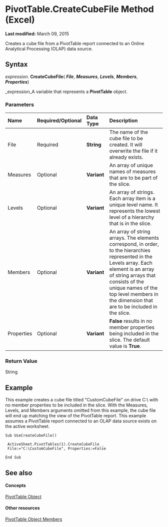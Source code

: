 
# PivotTable.CreateCubeFile Method (Excel)

 **Last modified:** March 09, 2015

Creates a cube file from a PivotTable report connected to an Online Analytical Processing (OLAP) data source.

## Syntax

 _expression_. **CreateCubeFile**( **_File_**,  **_Measures_**,  **_Levels_**,  **_Members_**,  **_Properties_**)

 _expression_A variable that represents a  **PivotTable** object.


### Parameters



|**Name**|**Required/Optional**|**Data Type**|**Description**|
|:-----|:-----|:-----|:-----|
|File|Required| **String**|The name of the cube file to be created. It will overwrite the file if it already exists.|
|Measures|Optional| **Variant**|An array of unique names of measures that are to be part of the slice.|
|Levels|Optional| **Variant**|An array of strings. Each array item is a unique level name. It represents the lowest level of a hierarchy that is in the slice.|
|Members|Optional| **Variant**|An array of string arrays. The elements correspond, in order, to the hierarchies represented in the Levels array. Each element is an array of string arrays that consists of the unique names of the top level members in the dimension that are to be included in the slice.|
|Properties|Optional| **Variant**| **False** results in no member properties being included in the slice. The default value is **True**.|

### Return Value

String


## Example

This example creates a cube file titled "CustomCubeFile" on drive C:\ with no member properties to be included in the slice. With the Measures, Levels, and Members arguments omitted from this example, the cube file will end up matching the view of the PivotTable report. This example assumes a PivotTable report connected to an OLAP data source exists on the active worksheet.


```
Sub UseCreateCubeFile() 
 
 ActiveSheet.PivotTables(1).CreateCubeFile _ 
 File:="C:\CustomCubeFile", Properties:=False 
 
End Sub
```


## See also


#### Concepts


 [PivotTable Object](a9c1d4a0-78a9-f9a6-6daf-91cb63e45842.md)
#### Other resources


 [PivotTable Object Members](8e8d1692-cf32-63c6-a1f6-54ddcc2a4964.md)
